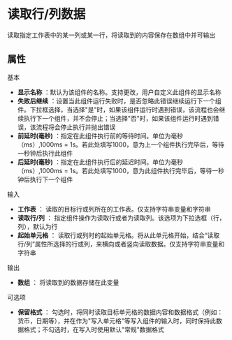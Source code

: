 # 读取行/列数据
读取指定工作表中的某一列或某一行，将读取到的内容保存在数组中并可输出

## 属性
基本
- **显示名称** ：默认为该组件的名称。支持更改，用户自定义此组件的显示名称
- **失败后继续** ：设置当此组件运行失败时，是否忽略此错误继续运行下一个组件。下拉框选择，当选择"是"时，如果该组件运行时遇到错误，该流程也会继续执行下一个组件，并不会停止；当选择"否"时，如果该组件运行时遇到错误，该流程将会停止执行并抛出错误
- **前延时(毫秒)** ：指定在此组件执行前的等待时间。单位为毫秒（ms）,1000ms = 1s。若此处填写1000，意为上一个组件执行完毕后，等待一秒钟后执行此组件
- **后延时(毫秒)** ：指定在此组件执行后的延迟时间。单位为毫秒（ms）,1000ms = 1s。若此处填写1000，意为此组件执行完毕后，等待一秒钟后执行下一个组件

输入

- **工作表** ： 读取的目标行或列所在的工作表。仅支持字符串变量和字符串
- **读取行/列** ：  指定组件操作为读取行或者为读取列。该选项为下拉选框（行，列），默认为行
- **起始单元格** ：  读取行或列时的起始单元格。将从此单元格开始，结合“读取行/列”属性所选择的行或列，来横向或者竖向读取数据。仅支持字符串变量和字符串

输出
- **数组** ： 将读取到的数据存储在此变量

可选项

- **保留格式** ： 勾选时，将同时读取目标单元格的数据内容和数据格式（例如：货币，日期等），并在作为"写入单元格"等写入组件的输入时，同时保持此数据格式；不勾选时，在写入时使用默认"常规"数据格式





